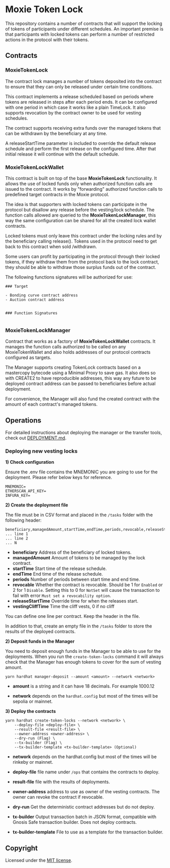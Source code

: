 
# Moxie Token Lock

This repository contains a number of contracts that will support the locking of tokens of participants under different schedules.
An important premise is that participants with locked tokens can perform a number of restricted actions in the protocol with their tokens.

## Contracts

### MoxieTokenLock

The contract lock manages a number of tokens deposited into the contract to ensure that they can only be released under certain time conditions.

This contract implements a release scheduled based on periods where tokens are released in steps after each period ends. It can be configured with one period in which case it works like a plain TimeLock.
It also supports revocation by the contract owner to be used for vesting schedules.

The contract supports receiving extra funds over the managed tokens that can be withdrawn by the beneficiary at any time.

A releaseStartTime parameter is included to override the default release schedule and perform the first release on the configured time. After that initial release it will continue with the default schedule.

### MoxieTokenLockWallet

This contract is built on top of the base **MoxieTokenLock** functionality. It allows the use of locked funds only when authorized function calls are issued to the contract. 
It works by "forwarding" authorized function calls to predefined target contracts in the Moxie protocol.

The idea is that supporters with locked tokens can participate in the protocol but disallow any release before the vesting/lock schedule.
The function calls allowed are queried to the **MoxieTokenLockManager**, this way the same configuration can be shared for all the created lock wallet contracts.

Locked tokens must only leave this contract under the locking rules and by the beneficiary calling release(). Tokens used in the protocol need to get back to this contract when sold /withdrawn.

Some users can profit by participating in the protocol through their locked tokens, if they withdraw them from the protocol back to the lock contract, they should be able to withdraw those surplus funds out of the contract.

The following functions signatures will be authorized for use:

```
### Target

- Bonding curve contract address
- Auction contract address


### Function Signatures


```

### MoxieTokenLockManager

Contract that works as a factory of **MoxieTokenLockWallet** contracts. It manages the function calls authorized to be called on any MoxieTokenWallet and also holds addresses of our protocol contracts configured as targets.

The Manager supports creating TokenLock contracts based on a mastercopy bytecode using a Minimal Proxy to save gas. It also does so with CREATE2 to have reproducible addresses, this way any future to be deployed contract address can be passed to beneficiaries before actual deployment.

For convenience, the Manager will also fund the created contract with the amount of each contract's managed tokens.


## Operations

For detailed instructions about deploying the manager or the transfer tools, check out [DEPLOYMENT.md](./DEPLOYMENT.md).

### Deploying new vesting locks

**1) Check configuration**

Ensure the .env file contains the MNEMONIC you are going to use for the deployment. Please refer below keys for reference.

```
MNEMONIC=
ETHERSCAN_API_KEY=
INFURA_KEY=
```

**2) Create the deployment file**

The file must be in CSV format and placed in the `/tasks` folder with the following header:
```
beneficiary,managedAmount,startTime,endTime,periods,revocable,releaseStartTime,vestingCliffTime
... line 1
... line 2
... N
```

- **beneficiary** Address of the beneficiary of locked tokens.
- **managedAmount** Amount of tokens to be managed by the lock contract.
- **startTime** Start time of the release schedule.
- **endTime** End time of the release schedule.
- **periods** Number of periods between start time and end time.
- **revocable** Whether the contract is revocable. Should be 1 for `Enabled` or 2 for 1 `Disable`. Setting this to 0 for `NotSet` will cause the transaction to fail with error `Must set a revocability option`.
- **releaseStartTime** Override time for when the releases start.
- **vestingCliffTime** Time the cliff vests, 0 if no cliff

You can define one line per contract. Keep the header in the file.

In addition to that, create an empty file in the `/tasks` folder to store the results of the deployed contracts.

**2) Deposit funds in the Manager**

You need to deposit enough funds in the Manager to be able to use for the deployments. When you run the `create-token-locks` command it will always check that the Manager has enough tokens to cover for the sum of vesting amount.

```
yarn hardhat manager-deposit --amount <amount> --network <network>
```

- **amount** is a string and it can have 18 decimals. For example 1000.12

- **network** depends on the `hardhat.config` but most of the times will be sepolia or mainnet.

**3) Deploy the contracts**

```
yarn hardhat create-token-locks --network <network> \
    --deploy-file <deploy-file> \
    --result-file <result-file> \
    --owner-address <owner-address> \
    --dry-run (Flag) \
    --tx-builder (Flag) \
    --tx-builder-template <tx-builder-template> (Optional)
```

- **network** depends on the hardhat.config but most of the times will be rinkeby or mainnet.

- **deploy-file** file name under `/ops` that contains the contracts to deploy.

- **result-file** file with the results of deployments.

- **owner-address** address to use as owner of the vesting contracts. The owner can revoke the contract if revocable.

- **dry-run** Get the deterministic contract addresses but do not deploy.

- **tx-builder** Output transaction batch in JSON format, compatible with Gnosis Safe transaction builder. Does not deploy contracts.

- **tx-builder-template** File to use as a template for the transaction builder.

## Copyright

Licensed under the [MIT license](LICENSE.md).
